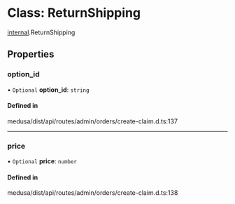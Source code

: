 # Class: ReturnShipping

[internal](../modules/internal-12.md).ReturnShipping

## Properties

### option\_id

• `Optional` **option\_id**: `string`

#### Defined in

medusa/dist/api/routes/admin/orders/create-claim.d.ts:137

___

### price

• `Optional` **price**: `number`

#### Defined in

medusa/dist/api/routes/admin/orders/create-claim.d.ts:138
